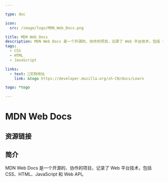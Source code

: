```yaml
---

type: doc

icon:
  src: /image/logo/MDN_Web_Docs.png

title: MDN Web Docs
description: MDN Web Docs 是一个开源的、协作的项目，记录了 Web 平台技术，包括 CSS、HTML、JavaScript 和 Web API。
tags:
  - CSS
  - HTML
  - JavaScript

links:
  - text: 📖文档地址
    link: &togo https://developer.mozilla.org/zh-CN/docs/Learn

togo: *togo

---
```


<ShowLogo />

# MDN Web Docs

<ShowTags />

<ShowBreadcrumb />

## 资源链接

<ShowLinks />

## 简介

MDN Web Docs 是一个开源的、协作的项目，记录了 Web 平台技术，包括 CSS、HTML、JavaScript 和 Web API。
